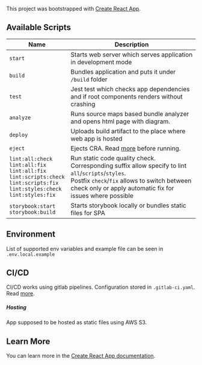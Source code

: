 This project was bootstrapped with [Create React App](https://github.com/facebook/create-react-app).

## Available Scripts

Name | Description
---|---
`start` | Starts web server which serves application in development mode
`build` | Bundles application and puts it under `/build` folder
`test`| Jest test which checks app dependencies and if root components renders without crashing
`analyze` | Runs source maps based bundle analyzer and opens html page with diagram.
`deploy` | Uploads build artifact to the place where web app is hosted
`eject` | Ejects CRA. Read [more](https://github.com/facebook/create-react-app/blob/master/packages/react-scripts/template/README.md) before running.
`lint:all:check`<br>`lint:all:fix`<br>`lint:all:fix`<br>`lint:scripts:check`<br>`lint:scripts:fix`<br>`lint:styles:check`<br>`lint:styles:fix` | Run static code quality check. Corresponding suffix allow specify to lint `all`/`scripts`/`styles`.<br>Postfix `check`/`fix` allows to switch between check only or apply automatic fix for issues where possible
`storybook:start`<br>`storybook:build` | Starts storybook locally or bundles static files for SPA

## Environment

List of supported env variables and example file can be seen in `.env.local.example`

## CI/CD

CI/CD works using gitlab pipelines. Configuration stored in `.gitlab-ci.yaml`.
Read [more](https://docs.gitlab.com/ee/ci/yaml/).

##### Hosting

App supposed to be hosted as static files using AWS S3.
 
## Learn More

You can learn more in the [Create React App documentation](https://facebook.github.io/create-react-app/docs/getting-started).

